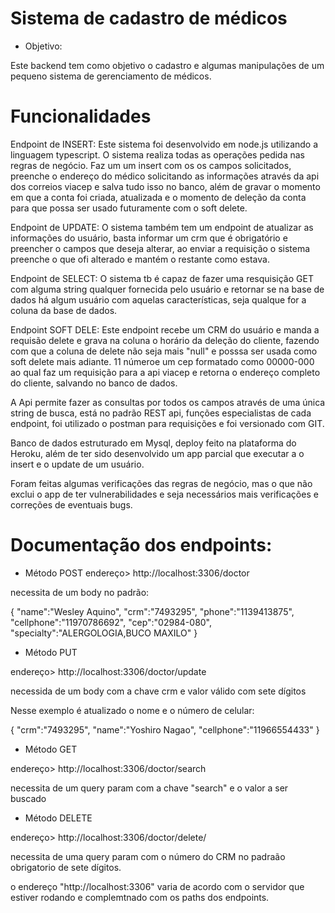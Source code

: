 # Sistema de cadastro de médicos

* Objetivo: 

Este backend tem como objetivo o cadastro e algumas manipulações de um pequeno sistema de gerenciamento de médicos.

# Funcionalidades

Endpoint de INSERT: Este sistema foi desenvolvido em node.js utilizando a linguagem typescript. O sistema realiza todas as operações pedida nas regras de negócio. Faz um um insert com os
os campos solicitados, preenche o endereço do médico solicitando as informações através da api dos correios viacep e salva tudo isso no banco, além de gravar o momento
em que a conta foi criada, atualizada e o momento de deleção da conta para que possa ser usado futuramente com o soft delete.

Endpoint de UPDATE: O sistema também tem um endpoint de atualizar as informações do usuário, basta informar um crm que é obrigatório e preencher o campos que deseja alterar, ao enviar a requisição
o sistema preenche o que ofi alterado e mantém o restante como estava.

Endpoint de SELECT: O sistema tb é capaz de fazer uma resquisição GET com alguma string qualquer fornecida pelo usuário e retornar se na base de dados há algum usuário
com aquelas características, seja qualque for a coluna da base de dados.

Endpoint SOFT DELE: Este endpoint recebe um CRM do usuário e manda a requisão delete e grava na coluna o horário da deleção do cliente, fazendo com que a coluna de delete
não seja mais "null" e posssa ser usada como soft delete mais adiante.
11 númeroe um cep formatado como 00000-000 ao qual faz um requisição para a api viacep e retorna o endereço completo do cliente, salvando no banco de dados.

A Api permite fazer as consultas por todos os campos através de uma única string de busca, está no padrão REST api, funções especialistas de cada endpoint, foi utilizado
o postman para requisições e foi versionado com GIT.

Banco de dados estruturado em Mysql, deploy feito na plataforma do Heroku, além de ter sido desenvolvido um app parcial que executar a o insert e o update de um usuário.

Foram feitas algumas verificações das regras de negócio, mas o que não exclui o app de ter vulnerabilidades e seja necessários mais verificações e correções de eventuais bugs.

# Documentação dos endpoints:

* Método POST
endereço> http://localhost:3306/doctor

necessita de um body no padrão: 

{
   "name":"Wesley Aquino",
   "crm":"7493295",
   "phone":"1139413875",
   "cellphone":"11970786692",
   "cep":"02984-080",
   "specialty":"ALERGOLOGIA,BUCO MAXILO"
}

* Método PUT

endereço> http://localhost:3306/doctor/update

necessida de um body com a chave crm e valor válido com sete dígitos

Nesse exemplo é atualizado o nome e o número de celular:

{
   "crm":"7493295",
   "name":"Yoshiro Nagao",
   "cellphone":"11966554433"
}

* Método GET

endereço> http://localhost:3306/doctor/search

necessita de um query param com a chave "search" e o valor a ser buscado

* Método DELETE

endereço> http://localhost:3306/doctor/delete/

necessita de uma query param com o número do CRM no padraão obrigatorio de sete dígitos.

o endereço "http://localhost:3306" varia de acordo com o servidor que estiver rodando e complemtnado com os paths dos endpoints.
